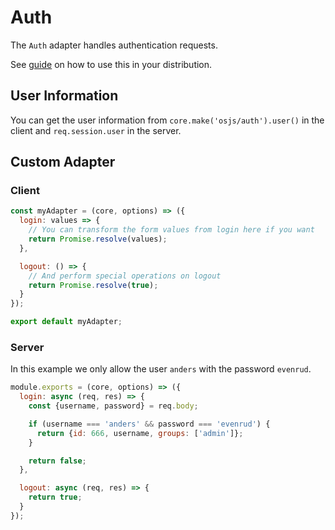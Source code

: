 # Auth

The `Auth` adapter handles authentication requests.

See [guide](/guide/auth/README.md) on how to use this in your distribution.

## User Information

You can get the user information from `core.make('osjs/auth').user()` in the client and `req.session.user` in the server.

## Custom Adapter

### Client

```javascript
const myAdapter = (core, options) => ({
  login: values => {
    // You can transform the form values from login here if you want
    return Promise.resolve(values);
  },

  logout: () => {
    // And perform special operations on logout
    return Promise.resolve(true);
  }
});

export default myAdapter;
```

### Server

In this example we only allow the user `anders` with the password `evenrud`.

```javascript
module.exports = (core, options) => ({
  login: async (req, res) => {
    const {username, password} = req.body;

    if (username === 'anders' && password === 'evenrud') {
      return {id: 666, username, groups: ['admin']};
    }

    return false;
  },

  logout: async (req, res) => {
    return true;
  }
});
```
